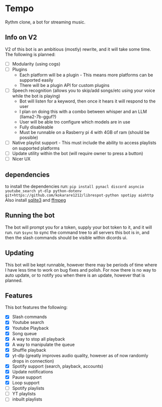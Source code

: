 # Tempo
 Rythm clone, a bot for streaming music.

## Info on V2

V2 of this bot is an ambitious (mostly) rewrite, and it will take some time. The following is planned:

- [ ] Modularity (using cogs)
- [ ] Plugins 
    - Each platform will be a plugin
          - This means more platforms can be supported easily
    - There will be a plugin API for custom plugins
- [ ] Speech recognition (allows you to skip/add songs/etc using your voice while the bot is playing)
    - Bot will listen for a keyword, then once it hears it will respond to the user 
    - I plan on doing this with a combo between whisper and an LLM (llama2-7b-gguf?)
    - User will be able tro configure which models are in use
    - Fully disableable
    - Must be runnable on a Rasberry pi 4 with 4GB of ram (should be possible)
- [ ] Native playlist support
      - This must include the ability to access playlists on supported platforms
- [ ] Update utility within the bot (will require owner to press a button)
- [ ] Nicer UX

## dependencies
to install the dependencies run:
`pip install pynacl discord asyncio youtube_search yt-dlp python-dotenv git+https://github.com/kokarare1212/librespot-python spotipy aiohttp`
Also install [sqlite3](https://www.sqlite.org/index.html) and [ffmpeg](https://ffmpeg.org/)

## Running the bot

The bot will prompt you for a token, supply your bot token to it, and it will run. run `$sync` to sync the command tree to all servers this bot is in, and then the slash commands should be visible within dicords ui.

## Updating

This bot will be kept runnable, however there may be periods of time where I have less time to work on bug fixes and polish. For now there is no way to auto update, or to notify you when there is an update, however that is planned.

## Features

This bot features the following:

- [X] Slash commands
- [X] Youtube search
- [X] Youtube Playback
- [X] Song queue 
- [X] A way to stop all playback
- [X] A way to manipulate the queue
- [X] Shuffle playback
- [X] yt-dlp (greatly improves audio quality, however as of now randomly drops in connection)
- [X] Spotify support (search, playback, accounts)
- [X] Update notifications
- [X] Pause support
- [X] Loop support
- [ ] Spotify playlists
- [ ] YT playlists
- [ ] inbuilt playlists
